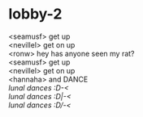 # lobby-2  
<seamusf\> get up  
<nevillel\> get on up  
<ronw\> hey has anyone seen my rat?  
<seamusf\> get up  
<nevillel\> get on up  
<hannaha\> and DANCE  
*lunal dances :D-<*  
*lunal dances :D|-<*  
*lunal dances :D/-<*  
  

